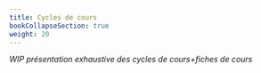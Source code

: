 ```yaml
---
title: Cycles de cours
bookCollapseSection: true
weight: 20
---
```


_WIP présentation exhaustive des cycles de cours+fiches de cours_
